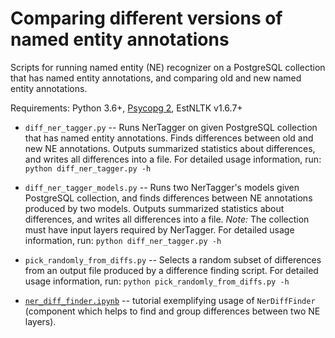 # Comparing different versions of named entity annotations

Scripts for running named entity (NE) recognizer on a PostgreSQL collection that has named entity annotations, and comparing old and new named entity annotations.

Requirements: Python 3.6+, [Psycopg 2](https://www.psycopg.org), EstNLTK v1.6.7+

* `diff_ner_tagger.py` -- Runs NerTagger on given PostgreSQL collection that has named entity annotations. Finds differences between old and new NE annotations. Outputs summarized statistics about differences, and writes all differences into a file. For detailed usage information, run: `python diff_ner_tagger.py -h`

* `diff_ner_tagger_models.py` -- Runs two NerTagger's models given PostgreSQL collection, and finds differences between NE annotations produced by two models. Outputs summarized statistics about differences, and writes all differences into a file. _Note:_ The collection must have input layers required by NerTagger. For detailed usage information, run: `python diff_ner_tagger.py -h`

* `pick_randomly_from_diffs.py` -- Selects a random subset of differences from an output file produced by a difference finding script. For detailed usage information, run: `python pick_randomly_from_diffs.py -h`

* [`ner_diff_finder.ipynb`](ner_diff_finder.ipynb) -- tutorial exemplifying usage of `NerDiffFinder` (component which helps to find and group differences between two NE layers).